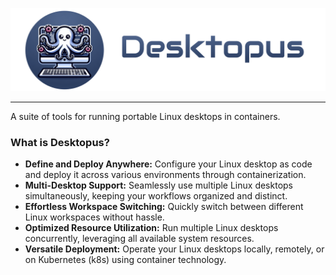 ![Desktopus Logo](design/title_logo.png)

---

A suite of tools for running portable Linux desktops in containers.

### What is Desktopus?

- **Define and Deploy Anywhere:** Configure your Linux desktop as code and deploy it across various environments through containerization.
- **Multi-Desktop Support:** Seamlessly use multiple Linux desktops simultaneously, keeping your workflows organized and distinct.
- **Effortless Workspace Switching:** Quickly switch between different Linux workspaces without hassle.
- **Optimized Resource Utilization:** Run multiple Linux desktops concurrently, leveraging all available system resources.
- **Versatile Deployment:** Operate your Linux desktops locally, remotely, or on Kubernetes (k8s) using container technology.
